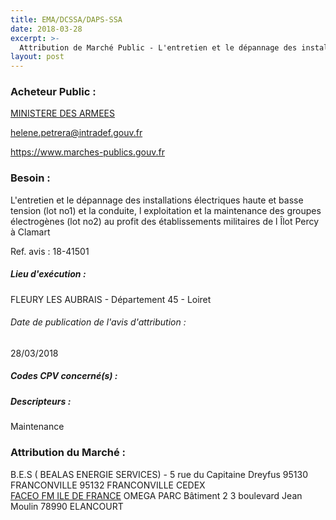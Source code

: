 ```yaml
---
title: EMA/DCSSA/DAPS-SSA
date: 2018-03-28
excerpt: >-
  Attribution de Marché Public - L'entretien et le dépannage des installations électriques HT BT (lot no1) et la conduite, l'exploitation et la maintenance des groupes électrogènes (lot no2) au profit de lÎlot Percy à Clama
layout: post
---
```


### Acheteur Public : 
<a href="/acheteur-131/siren-110090016"> MINISTERE DES ARMEES</a><br/>



helene.petrera@intradef.gouv.fr


https://www.marches-publics.gouv.fr
### Besoin :

L'entretien et le dépannage des installations électriques haute et basse tension (lot no1) et la conduite, l exploitation et la maintenance des groupes électrogènes (lot no2) au profit des établissements militaires de l Îlot Percy à Clamart

Ref. avis : 18-41501


##### Lieu d'exécution :

FLEURY LES AUBRAIS - Département 45 - Loiret

###### Date de publication de l'avis d'attribution : 
28/03/2018

##### Codes CPV concerné(s) :

##### Descripteurs :
Maintenance <br/>

### Attribution du Marché :
B.E.S ( BEALAS ENERGIE SERVICES) - 5 rue du Capitaine Dreyfus 95130 FRANCONVILLE 95132 FRANCONVILLE CEDEX <br/>
<a href="/entreprise-572/siren-537934630"> FACEO FM ILE DE FRANCE</a>    OMEGA PARC Bâtiment 2 3 boulevard Jean Moulin 78990 ELANCOURT <br/>
